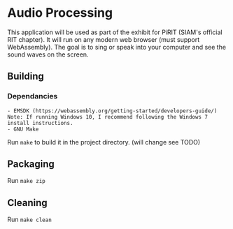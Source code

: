 # Audio Processing

This application will be used as part of the exhibit for PiRIT (SIAM's official RIT chapter). It will run on any modern web browser (must support WebAssembly). The goal is to sing or speak into your computer and see the sound waves on the screen.

## Building

### Dependancies
    - EMSDK (https://webassembly.org/getting-started/developers-guide/) Note: If running Windows 10, I recommend following the Windows 7 install instructions.
    - GNU Make

Run `make` to build it in the project directory. (will change see TODO)

## Packaging

Run `make zip`

## Cleaning

Run `make clean`
